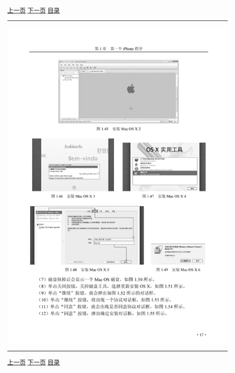 [上一页](029.md) [下一页](031.md) [目录](../README.md)

***

![030](../images/030.png)

***

[上一页](029.md) [下一页](031.md) [目录](../README.md)